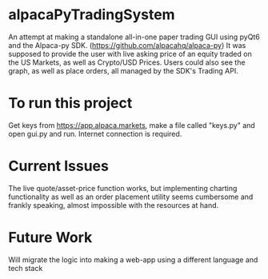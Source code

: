 # alpacaPyTradingSystem

An attempt at making a standalone all-in-one paper trading GUI using pyQt6 and the Alpaca-py SDK. (https://github.com/alpacahq/alpaca-py)
It was supposed to provide the user with live asking price of an equity traded on the US Markets, as well as Crypto/USD Prices.
Users could also see the graph, as well as place orders, all managed by the SDK's Trading API.

# To run this project

Get keys from https://app.alpaca.markets, make a file called "keys.py" and open gui.py and run.
Internet connection is required.

# Current Issues

The live quote/asset-price function works, but implementing charting functionality as well as an order placement utility seems cumbersome
and frankly speaking, almost impossible with the resources at hand.

# Future Work

Will migrate the logic into making a web-app using a different language and tech stack

